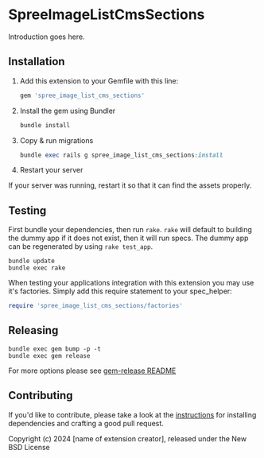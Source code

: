 # SpreeImageListCmsSections

Introduction goes here.

## Installation

1. Add this extension to your Gemfile with this line:

    ```ruby
    gem 'spree_image_list_cms_sections'
    ```

2. Install the gem using Bundler

    ```ruby
    bundle install
    ```

3. Copy & run migrations

    ```ruby
    bundle exec rails g spree_image_list_cms_sections:install
    ```

4. Restart your server

  If your server was running, restart it so that it can find the assets properly.

## Testing

First bundle your dependencies, then run `rake`. `rake` will default to building the dummy app if it does not exist, then it will run specs. The dummy app can be regenerated by using `rake test_app`.

```shell
bundle update
bundle exec rake
```

When testing your applications integration with this extension you may use it's factories.
Simply add this require statement to your spec_helper:

```ruby
require 'spree_image_list_cms_sections/factories'
```

## Releasing

```shell
bundle exec gem bump -p -t
bundle exec gem release
```

For more options please see [gem-release README](https://github.com/svenfuchs/gem-release)

## Contributing

If you'd like to contribute, please take a look at the
[instructions](CONTRIBUTING.md) for installing dependencies and crafting a good
pull request.

Copyright (c) 2024 [name of extension creator], released under the New BSD License
